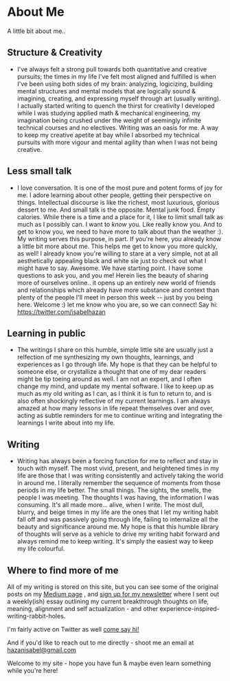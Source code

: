 # About Me

A little bit about me.. 


## Structure & Creativity 
- I've always felt a strong pull towards both quantitative and creative pursuits; the times in my life I've felt most aligned and fulfilled is when I've been using both sides of my brain: analyzing, logicizing, building mental structures and mental models that are logically sound & imagining, creating, and expressing myself through art (usually writing). I actually started writing to quench the thirst for creativity I developed while I was studying applied math & mechanical engineering, my imagination being crushed under the weight of seemingly infinite technical courses and no electives. Writing was an oasis for me. A way to keep my creative apetite at bay while I absorbed my technical pursuits with more vigour and mental agility than when I was not being creative.

## Less small talk
- I love conversation. It is one of the most pure and potent forms of joy for me. I adore learning about other people, getting their perspective on things. Intellectual discourse is like the richest, most luxurious, glorious dessert to me. And small talk is the opposite. Mental junk food. Empty calories. While there is a time and a place for it, I like to limit small talk as much as I possibly can. I want to *know* you. Like really know you. And to get to know you, we need to have more to talk about than the weather :). My writing serves this purpose, in part. If you're here, you already know a little bit more about me. This helps me get to know you more quickly, as well! I already know you're willing to stare at a very simple, not at all aesthetically appealing black and white sie just to check out what I might have to say. Awesome. We have starting point. I have some questions to ask you, and you me! Herein lies the beauty of sharing more of ourselves online.. it opens up an entirely new world of friends and relationships which already have more substance and context than plenty of the people I'll meet in person this week -- just by you being here. Welcome :) let me know who you are, so we can connect! Say hi: https://twitter.com/isabelhazan 

## Learning in public
- The writings I share on this humble, simple little site are usually just a relfection of me synthesizing my own thoughts, learnings, and experiences as I go through life. My hope is that they can be helpful to someone else, or crystallize a thought that one of my dear readers might be tip toeing around as well. I am not an expert, and I often change my mind, and update my mental software. I like to keep up as much as my old writing as I can, as I think it is fun to return to, and is also often shockingly reflective of my current learnings. I am always amazed at how many lessons in life repeat themselves over and over, acting as subtle reminders for me to continue writing and integrating the learnings I write about into my life.

## Writing
- Writing has always been a forcing function for me to reflect and stay in touch with myself. The most vivid, present, and heightened times in my life are those that I was writing consistently and actively taking the world in around me. I literally remember the sequence of moments from those periods in my life better. The small things. The sights, the smells, the people I was meeting. The thoughts I was having, the information I was consuming. It's all made more... alive, when I write. The most dull, blurry, and beige times in my life are the ones that I let my writing habit fall off and was passively going through life, failing to internalize all the beauty and significance around me. My hope is that this humble library of thoughts will serve as a vehicle to drive my writing habit forward and always remind me to keep writing. It's simply the easiest way to keep my life colourful. 

## Where to find more of me
All of my writing is stored on this site, but you can see some of the original posts on my [Medium page](https://medium.com/@isabelhazan) , and [sign up for my newsletter](https://isabelhazan.ck.page/) where I sent out a weekly(ish) essay outlining my current breakthrough thoughts on life, meaning, alignment and self actualization - and other experience-inspired-writing-rabbit-holes. 

I'm fairly active on Twitter as well [come say hi!](https://twitter.com/isabelhazan)

And if you'd like to reach out to me directly - shoot me an email at hazanisabel@gmail.com

Welcome to my site - hope you have fun & maybe even learn something while you're here!


